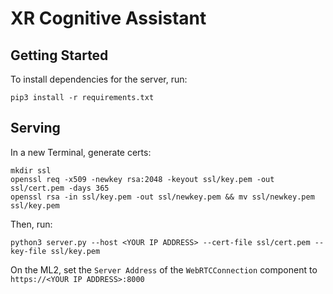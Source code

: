 # XR Cognitive Assistant

## Getting Started

To install dependencies for the server, run:
```
pip3 install -r requirements.txt
```

## Serving

In a new Terminal, generate certs:
```
mkdir ssl
openssl req -x509 -newkey rsa:2048 -keyout ssl/key.pem -out ssl/cert.pem -days 365
openssl rsa -in ssl/key.pem -out ssl/newkey.pem && mv ssl/newkey.pem ssl/key.pem
```

Then, run:
```
python3 server.py --host <YOUR IP ADDRESS> --cert-file ssl/cert.pem --key-file ssl/key.pem
```

On the ML2, set the `Server Address` of the `WebRTCConnection` component to `https://<YOUR IP ADDRESS>:8000`
